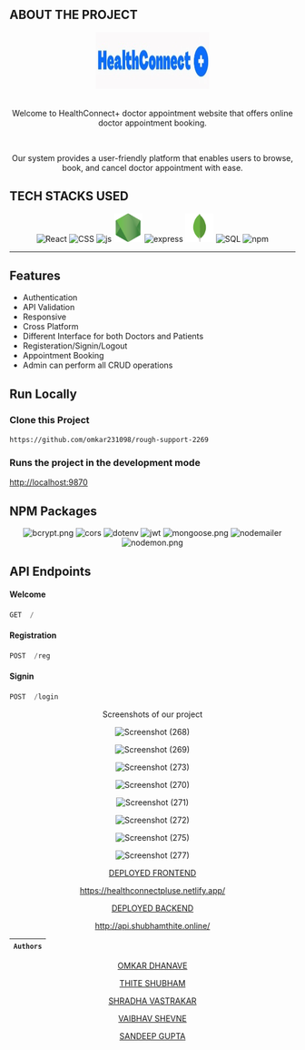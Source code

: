 ## ABOUT THE PROJECT

<div align="center"  width="55" height="55">
  <img src="frontend/src/Images/Logo.jpeg" alt="html" width="200" height="100"/>
  <br>
  <br>
  <p>Welcome to HealthConnect+ doctor appointment website that offers online doctor appointment booking.</p>
  <br>
  <p>Our system provides a user-friendly platform that enables users to browse, book, and cancel doctor appointment with ease. </p>
</div>

## TECH STACKS USED

<p align = "center">
<img src="https://pbs.twimg.com/card_img/1666843643695759362/Y_D9NQxB?format=png&name=medium" alt="React" width="85" height="55"/>
<img src="https://user-images.githubusercontent.com/25181517/183898674-75a4a1b1-f960-4ea9-abcb-637170a00a75.png" alt="CSS" width="50" height="55"/>
<img src="https://user-images.githubusercontent.com/25181517/117447155-6a868a00-af3d-11eb-9cfe-245df15c9f3f.png" alt="js" width="50" height="50"/>
<img src="https://raw.githubusercontent.com/PrinceCorwin/Useful-tech-icons/main/images/nodejs.png" alt="nodejs" width="50" height="50"/>
<img src="https://res.cloudinary.com/kc-cloud/images/f_auto,q_auto/v1651772163/expressjslogo/expressjslogo.webp?_i=AA" alt="express" width="50" height="50"/>
 <img src="https://raw.githubusercontent.com/PrinceCorwin/Useful-tech-icons/main/images/mongodb-leaf.png" alt="mongo" width="50" height="50"/> 
<img src="https://encrypted-tbn0.gstatic.com/images?q=tbn:ANd9GcS_8111ZxkY6gTsXBH28xrKXOSH5kFfSCk5eKhFwf0fhA&usqp=CAU&ec=48665698" alt="SQL" width="50" height="50"/>
<img src="https://user-images.githubusercontent.com/25181517/121401671-49102800-c959-11eb-9f6f-74d49a5e1774.png" alt="npm" width="50" height="50"/>
  
</p>
<hr>

## Features 
-  Authentication
-  API Validation
-  Responsive
-  Cross Platform
-  Different Interface for both Doctors and Patients
-  Registeration/Signin/Logout
-  Appointment Booking
-  Admin can perform all CRUD operations

## Run Locally
### Clone this Project

```
https://github.com/omkar231098/rough-support-2269
```


### Runs the project in the development mode

[http://localhost:9870](http://localhost:9870)


## NPM Packages
<p align = "center">
<img src="https://repository-images.githubusercontent.com/139898859/9617c480-81c2-11ea-94fc-322231ead1f0" alt="bcrypt.png" width="70" height="50"/>
<img src="https://github.com/faraz412/cozy-passenger-4798/blob/main/Frontend/Files/cors.png?raw=true" alt="cors" width="70" height="50"/>
<img src="https://github.com/faraz412/cozy-passenger-4798/blob/main/Frontend/Files/download.png?raw=true" alt="dotenv" width="60" height="50"/>
<img src="https://github.com/faraz412/cozy-passenger-4798/blob/main/Frontend/Files/JWT.png?raw=true" alt="jwt" width="70" height="50"/>
<img src="https://4008838.fs1.hubspotusercontent-na1.net/hubfs/4008838/mogoose-logo.png" alt="mongoose.png" width="70" height="70"/>     
<img src="https://i0.wp.com/community.nodemailer.com/wp-content/uploads/2015/10/n2-2.png?fit=422%2C360&ssl=1" alt="nodemailer" width="50" height="70"/>
<img src="https://user-images.githubusercontent.com/13700/35731649-652807e8-080e-11e8-88fd-1b2f6d553b2d.png" alt="nodemon.png" width="50" height="50"/>

   
   
## API Endpoints
   #### Welcome
```javascript
GET  /
```
  #### Registration
```javascript
POST  /reg
```
  #### Signin
```javascript
POST  /login

```
<div align = "center">  

<p>Screenshots of our project</p>

![Screenshot (268)](https://github.com/omkar231098/rough-support-2269/assets/115460277/86e4d260-024d-4d98-bcf5-d48f87f68f85)


![Screenshot (269)](https://github.com/omkar231098/rough-support-2269/assets/115460277/2b283334-56e4-4d2b-93b0-e76dc2948d3e)

![Screenshot (273)](https://github.com/omkar231098/rough-support-2269/assets/115460277/d4930f4b-539e-4606-8bd1-32828ee44406)


![Screenshot (270)](https://github.com/omkar231098/rough-support-2269/assets/115460277/303399b5-8c94-4fae-a9f9-aa0a02807479)


![Screenshot (271)](https://github.com/omkar231098/rough-support-2269/assets/115460277/21686844-ea94-46be-b91e-f63b4b009ad3)


![Screenshot (272)](https://github.com/omkar231098/rough-support-2269/assets/115460277/6254e4ce-bfc8-493b-bcbb-b6aa5cca3040)




![Screenshot (275)](https://github.com/omkar231098/rough-support-2269/assets/115460277/5f32419f-6e0e-4d69-9d67-0641516eaecf)



![Screenshot (277)](https://github.com/omkar231098/rough-support-2269/assets/115460277/02ecb6e6-5801-4ce9-92bc-dec28903d100)



 
[DEPLOYED FRONTEND](https://healthconnectpluse.netlify.app/)<p>https://healthconnectpluse.netlify.app/</p>

[DEPLOYED BACKEND](http://api.shubhamthite.online/)<p>http://api.shubhamthite.online/</p>

 
| `Authors` |
| :-------: | 

 [OMKAR DHANAVE](https://github.com/omkar231098) 
 
 [THITE SHUBHAM](https://github.com/shubhamthite09) 
 
 [SHRADHA VASTRAKAR](https://github.com/ShradhaVastrakar) 
 
 [VAIBHAV SHEVNE](https://github.com/vaibhzz101) 
 
 [SANDEEP GUPTA](https://github.com/sandeepguptax2003) 





  

  


